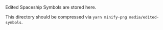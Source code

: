 Edited Spaceship Symbols are stored here.

This directory should be compressed via `yarn minify-png media/edited-symbols`.
